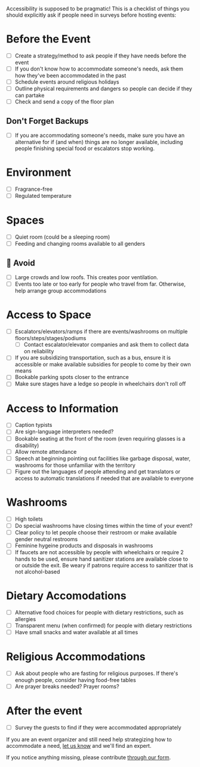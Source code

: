 Accessibility is supposed to be pragmatic! This is a checklist of things you should explicitly ask if people need in surveys before hosting events:

# Before the Event
- [ ] Create a strategy/method to ask people if they have needs before the event
- [ ] If you don't know how to accommodate someone's needs, ask them how they've been accommodated in the past
- [ ] Schedule events around religious holidays
- [ ] Outline physical requirements and dangers so people can decide if they can partake
- [ ] Check and send a copy of the floor plan

## Don't Forget Backups
- [ ] If you are accommodating someone's needs, make sure you have an alternative for if (and when) things are no longer available, including people finishing special food or escalators stop working.

# Environment
- [ ] Fragrance-free
- [ ] Regulated temperature

# Spaces
- [ ] Quiet room (could be a sleeping room)
- [ ] Feeding and changing rooms available to all genders

## 🚫 Avoid
- [ ] Large crowds and low roofs. This creates poor ventilation.
- [ ] Events too late or too early for people who travel from far. Otherwise, help arrange group accommodations

# Access to Space
- [ ] Escalators/elevators/ramps if there are events/washrooms on multiple floors/steps/stages/podiums
    - [ ] Contact escalator/elevator companies and ask them to collect data on reliability
- [ ] If you are subsidizing transportation, such as a bus, ensure it is accessible or make available subsidies for people to come by their own means
- [ ] Bookable parking spots closer to the entrance
- [ ] Make sure stages have a ledge so people in wheelchairs don't roll off

# Access to Information
- [ ] Caption typists
- [ ] Are sign-language interpreters needed?
- [ ] Bookable seating at the front of the room (even requiring glasses is a disability)
- [ ] Allow remote attendance
- [ ] Speech at beginning pointing out facilities like garbage disposal, water, washrooms for those unfamiliar with the territory
- [ ] Figure out the languages of people attending and get translators or access to automatic translations if needed that are available to everyone

# Washrooms
- [ ] High toilets
- [ ] Do special washrooms have closing times within the time of your event?
- [ ] Clear policy to let people choose their restroom or make available gender neutral restrooms
- [ ] Feminine hygeine products and disposals in washrooms
- [ ] If faucets are not accessible by people with wheelchairs or require 2 hands to be used, ensure hand sanitizer stations are available close to or outside the exit. Be weary if patrons require access to sanitizer that is not alcohol-based

# Dietary Accomodations
- [ ] Alternative food choices for people with dietary restrictions, such as allergies
- [ ] Transparent menu (when confirmed) for people with dietary restrictions
- [ ] Have small snacks and water available at all times

# Religious Accommodations
- [ ] Ask about people who are fasting for religious purposes. If there's enough people, consider having food-free tables
- [ ] Are prayer breaks needed? Prayer rooms?

# After the event
- [ ] Survey the guests to find if they were accommodated appropriately 


If you are an event organizer and still need help strategizing how to accommodate a need, [let us know](https://goo.gl/forms/g8yYdS68aOAIo6ll1) and we'll find an expert.

If you notice anything missing, please contribute [through our form](https://goo.gl/forms/NIj3MaOZO169sHWJ3).
